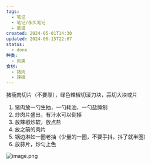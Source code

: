 ```yaml
---
tags:
  - 笔记
  - 笔记/永久笔记
  - 菜谱
created: 2024-05-01T14:30
updated: 2024-06-15T22:07
status:
  - done
种类:
  - 肉类
食材:
  - 猪肉
  - 辣椒
---
```

猪瘦肉切片（不要厚），绿色辣椒切滚刀块，蒜切大块或片
1. 猪肉放一勺生抽，一勺耗油，一勺盐腌制
2. 炒肉片盛出，有汁水可以倒掉
3. 放辣椒炒软，放点盐
4. 放之前的肉片
5. 锅边淋如一圈老抽（少量的一圈，不要手抖，抖了就半圈）
6. 放蒜片，炒匀上色
 
![image.png](https://gcore.jsdelivr.net/gh/wsm6636/pic/202406152149701.png)
